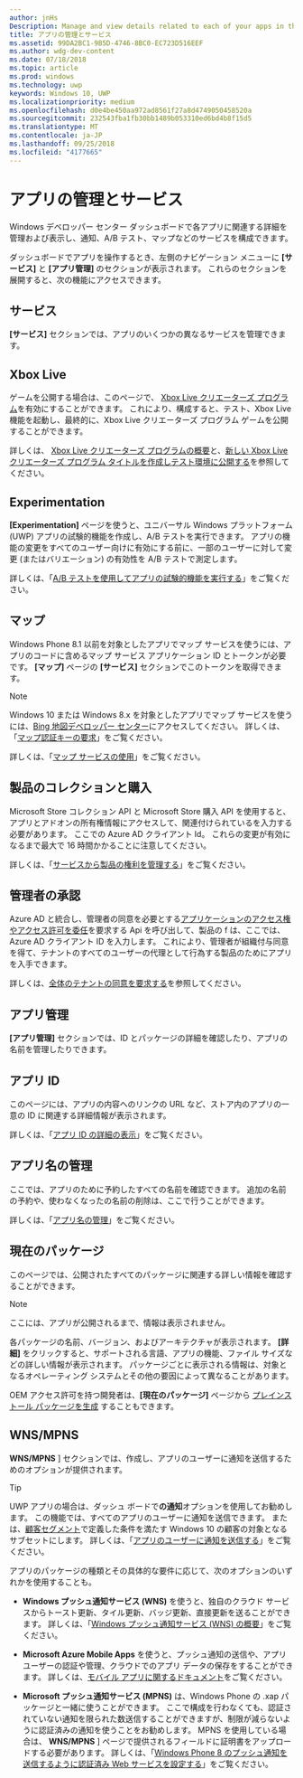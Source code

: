 ```yaml
---
author: jnHs
Description: Manage and view details related to each of your apps in the Windows Dev Center dashboard, and configure services such as A/B testing and maps.
title: アプリの管理とサービス
ms.assetid: 99DA2BC1-9B5D-4746-8BC0-EC723D516EEF
ms.author: wdg-dev-content
ms.date: 07/18/2018
ms.topic: article
ms.prod: windows
ms.technology: uwp
keywords: Windows 10, UWP
ms.localizationpriority: medium
ms.openlocfilehash: d0e4be450aa972ad8561f27a8d4749050458520a
ms.sourcegitcommit: 232543fba1fb30bb1489b053310ed6bd4b8f15d5
ms.translationtype: MT
ms.contentlocale: ja-JP
ms.lasthandoff: 09/25/2018
ms.locfileid: "4177665"
---
```

# <a name="app-management-and-services"></a>アプリの管理とサービス

Windows デベロッパー センター ダッシュボードで各アプリに関連する詳細を管理および表示し、通知、A/B テスト、マップなどのサービスを構成できます。

ダッシュボードでアプリを操作するとき、左側のナビゲーション メニューに **[サービス]** と **[アプリ管理]** のセクションが表示されます。 これらのセクションを展開すると、次の機能にアクセスできます。

## <a name="services"></a>サービス

**[サービス]** セクションでは、アプリのいくつかの異なるサービスを管理できます。

## <a name="xbox-live"></a>Xbox Live

ゲームを公開する場合は、このページで、 [Xbox Live クリエーターズ プログラム](http://xbox.com/developers/creators-program)を有効にすることができます。 これにより、構成すると、テスト、Xbox Live 機能を起動し、最終的に、Xbox Live クリエーターズ プログラム ゲームを公開することができます。

詳しくは、 [Xbox Live クリエーターズ プログラムの概要](../xbox-live/get-started-with-creators/get-started-with-xbox-live-creators.md)と、[新しい Xbox Live クリエーターズ プログラム タイトルを作成しテスト環境に公開する](../xbox-live/get-started-with-creators/create-and-test-a-new-creators-title.md)を参照してください。

## <a name="experimentation"></a>Experimentation

**[Experimentation]** ページを使うと、ユニバーサル Windows プラットフォーム (UWP) アプリの試験的機能を作成し、A/B テストを実行できます。 アプリの機能の変更をすべてのユーザー向けに有効にする前に、一部のユーザーに対して変更 (またはバリエーション) の有効性を A/B テストで測定します。

詳しくは、「[A/B テストを使用してアプリの試験的機能を実行する](../monetize/run-app-experiments-with-a-b-testing.md)」をご覧ください。

## <a name="maps"></a>マップ

Windows Phone 8.1 以前を対象としたアプリでマップ サービスを使うには、アプリのコードに含めるマップ サービス アプリケーション ID とトークンが必要です。 **[マップ]** ページの **[サービス]** セクションでこのトークンを取得できます。

> [!NOTE]
> Windows 10 または Windows 8.x を対象としたアプリでマップ サービスを使うには、[Bing 地図デベロッパー センター](http://go.microsoft.com/fwlink/p/?LinkId=614880)にアクセスしてください。 詳しくは、「[マップ認証キーの要求](https://docs.microsoft.com/windows/uwp/maps-and-location/authentication-key)」をご覧ください。

詳しくは、「[マップ サービスの使用](use-map-services.md)」をご覧ください。

## <a name="product-collections-and-purchases"></a>製品のコレクションと購入

Microsoft Store コレクション API と Microsoft Store 購入 API を使用すると、アプリとアドオンの所有権情報にアクセスして、関連付けられているを入力する必要があります。 ここでの Azure AD クライアント Id。 これらの変更が有効になるまで最大で 16 時間かかることに注意してください。

詳しくは、「[サービスから製品の権利を管理する](../monetize/view-and-grant-products-from-a-service.md)」をご覧ください。

## <a name="administrator-consent"></a>管理者の承認

Azure AD と統合し、管理者の同意を必要とする[アプリケーションのアクセス権やアクセス許可を委任](https://developer.microsoft.com/graph/docs/concepts/permissions_reference)を要求する Api を呼び出して、製品の f は、ここでは、Azure AD クライアント ID を入力します。 これにより、管理者が組織付与同意を得て、テナントのすべてのユーザーの代理として行為する製品のためにアプリを入手できます。

詳しくは、[全体のテナントの同意を要求する](https://docs.microsoft.com/en-us/azure/active-directory/develop/active-directory-v2-scopes#requesting-consent-for-an-entire-tenant)を参照してください。

## <a name="app-management"></a>アプリ管理

**[アプリ管理]** セクションでは、ID とパッケージの詳細を確認したり、アプリの名前を管理したりできます。

## <a name="app-identity"></a>アプリ ID

このページには、アプリの内容へのリンクの URL など、ストア内のアプリの一意の ID に関連する詳細情報が表示されます。

詳しくは、「[アプリ ID の詳細の表示](view-app-identity-details.md)」をご覧ください。

## <a name="manage-app-names"></a>アプリ名の管理

ここでは、アプリのために予約したすべての名前を確認できます。 追加の名前の予約や、使わなくなったの名前の削除は、ここで行うことができます。

詳しくは、「[アプリ名の管理](manage-app-names.md)」をご覧ください。

## <a name="current-packages"></a>現在のパッケージ

このページでは、公開されたすべてのパッケージに関連する詳しい情報を確認することができます。

> [!NOTE]
> ここには、アプリが公開されるまで、情報は表示されません。

各パッケージの名前、バージョン、およびアーキテクチャが表示されます。 **[詳細]** をクリックすると、サポートされる言語、アプリの機能、ファイル サイズなどの詳しい情報が表示されます。 パッケージごとに表示される情報は、対象となるオペレーティング システムとその他の要因によって異なることがあります。 

OEM アクセス許可を持つ開発者は、**[現在のパッケージ]** ページから [プレインストール パッケージを生成](generate-preinstall-packages-for-oems.md) することもできます。

## <a name="wnsmpns"></a>WNS/MPNS

**WNS/MPNS** ] セクションでは、作成し、アプリのユーザーに通知を送信するためのオプションが提供されます。 

> [!TIP]
> UWP アプリの場合は、ダッシュ ボードで**の通知**オプションを使用してお勧めします。 この機能では、すべてのアプリのユーザーに通知を送信できます。 または、[顧客セグメント](create-customer-segments.md)で定義した条件を満たす Windows 10 の顧客の対象となるサブセットにします。 詳しくは、「[アプリのユーザーに通知を送信する](send-push-notifications-to-your-apps-customers.md)」をご覧ください。

アプリのパッケージの種類とその具体的な要件に応じて、次のオプションのいずれかを使用することも。 

-   **Windows プッシュ通知サービス (WNS)** を使うと、独自のクラウド サービスからトースト更新、タイル更新、バッジ更新、直接更新を送ることができます。 詳しくは、「[Windows プッシュ通知サービス (WNS) の概要](../design/shell/tiles-and-notifications/windows-push-notification-services--wns--overview.md)」をご覧ください。

-   **Microsoft Azure Mobile Apps** を使うと、プッシュ通知の送信や、アプリ ユーザーの認証や管理、クラウドでのアプリ データの保存をすることができます。 詳しくは、[モバイル アプリに関するドキュメント](http://go.microsoft.com/fwlink/p/?LinkId=221116)をご覧ください。

-   **Microsoft プッシュ通知サービス (MPNS)** は、Windows Phone の .xap パッケージと一緒に使うことができます。 ここで構成を行わなくても、認証されていない通知を限られた数送信することができますが、制限が減らないように認証済みの通知を使うことをお勧めします。 MPNS を使用している場合は、 **WNS/MPNS** ] ページで提供されるフィールドに証明書をアップロードする必要があります。 詳しくは、「[Windows Phone 8 のプッシュ通知を送信するように認証済み Web サービスを設定する](http://go.microsoft.com/fwlink/p/?LinkId=528736)」をご覧ください。
 

 
